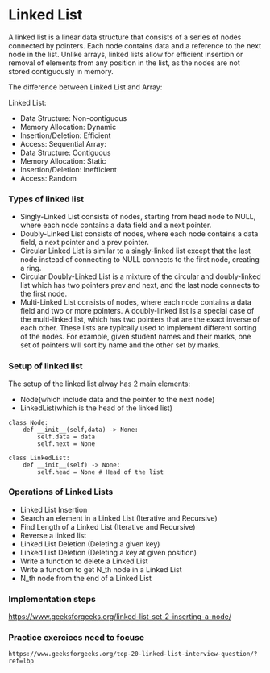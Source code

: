 # Linked List 

A linked list is a linear data structure that consists of a series of nodes connected by pointers. Each node contains data and a reference to the next node in the list. Unlike arrays, linked lists allow for efficient insertion or removal of elements from any position in the list, as the nodes are not stored contiguously in memory.

The difference between Linked List and Array:

Linked List:
- Data Structure: Non-contiguous
- Memory Allocation: Dynamic
- Insertion/Deletion: Efficient
- Access: Sequential
Array:
- Data Structure: Contiguous
- Memory Allocation: Static
- Insertion/Deletion: Inefficient
- Access: Random

### Types of linked list
- Singly-Linked List consists of nodes, starting from head node to NULL, where each node contains a data field and a next pointer.
- Doubly-Linked List consists of nodes, where each node contains a data field, a next pointer and a prev pointer.
- Circular Linked List is similar to a singly-linked list except that the last node instead of connecting to NULL connects to the first node, creating a ring.
- Circular Doubly-Linked List is a mixture of the circular and doubly-linked list which has two pointers prev and next, and the last node connects to the first node.
- Multi-Linked List consists of nodes, where each node contains a data field and two or more pointers. A doubly-linked list is a special case of the multi-linked list, which has two pointers that are the exact inverse of each other. These lists are typically used to implement different sorting of the nodes. For example, given student names and their marks, one set of pointers will sort by name and the other set by marks.


### Setup of linked list
The setup of the linked list alway has 2 main elements:
- Node(which include data and the pointer to the next node)
- LinkedList(which is the head of the linked list)

```
class Node:
    def __init__(self,data) -> None:
        self.data = data
        self.next = None

class LinkedList:
    def __init__(self) -> None:
        self.head = None # Head of the list
```



### Operations of Linked Lists
- Linked List Insertion
- Search an element in a Linked List (Iterative and Recursive)
- Find Length of a Linked List (Iterative and Recursive)
- Reverse a linked list
- Linked List Deletion (Deleting a given key)
- Linked List Deletion (Deleting a key at given position)
- Write a function to delete a Linked List
- Write a function to get N_th node in a Linked List
- N_th node from the end of a Linked List


### Implementation steps

https://www.geeksforgeeks.org/linked-list-set-2-inserting-a-node/

### Practice exercices need to focuse
```
https://www.geeksforgeeks.org/top-20-linked-list-interview-question/?ref=lbp
```